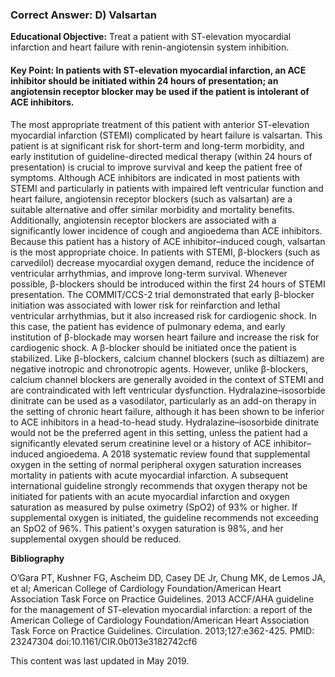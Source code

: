 
### Correct Answer: D) Valsartan 

**Educational Objective:** Treat a patient with ST-elevation myocardial infarction and heart failure with renin-angiotensin system inhibition.

#### **Key Point:** In patients with ST-elevation myocardial infarction, an ACE inhibitor should be initiated within 24 hours of presentation; an angiotensin receptor blocker may be used if the patient is intolerant of ACE inhibitors.

The most appropriate treatment of this patient with anterior ST-elevation myocardial infarction (STEMI) complicated by heart failure is valsartan. This patient is at significant risk for short-term and long-term morbidity, and early institution of guideline-directed medical therapy (within 24 hours of presentation) is crucial to improve survival and keep the patient free of symptoms. Although ACE inhibitors are indicated in most patients with STEMI and particularly in patients with impaired left ventricular function and heart failure, angiotensin receptor blockers (such as valsartan) are a suitable alternative and offer similar morbidity and mortality benefits. Additionally, angiotensin receptor blockers are associated with a significantly lower incidence of cough and angioedema than ACE inhibitors. Because this patient has a history of ACE inhibitor–induced cough, valsartan is the most appropriate choice.
In patients with STEMI, β-blockers (such as carvedilol) decrease myocardial oxygen demand, reduce the incidence of ventricular arrhythmias, and improve long-term survival. Whenever possible, β-blockers should be introduced within the first 24 hours of STEMI presentation. The COMMIT/CCS-2 trial demonstrated that early β-blocker initiation was associated with lower risk for reinfarction and lethal ventricular arrhythmias, but it also increased risk for cardiogenic shock. In this case, the patient has evidence of pulmonary edema, and early institution of β-blockade may worsen heart failure and increase the risk for cardiogenic shock. A β-blocker should be initiated once the patient is stabilized.
Like β-blockers, calcium channel blockers (such as diltiazem) are negative inotropic and chronotropic agents. However, unlike β-blockers, calcium channel blockers are generally avoided in the context of STEMI and are contraindicated with left ventricular dysfunction.
Hydralazine–isosorbide dinitrate can be used as a vasodilator, particularly as an add-on therapy in the setting of chronic heart failure, although it has been shown to be inferior to ACE inhibitors in a head-to-head study. Hydralazine–isosorbide dinitrate would not be the preferred agent in this setting, unless the patient had a significantly elevated serum creatinine level or a history of ACE inhibitor–induced angioedema.
A 2018 systematic review found that supplemental oxygen in the setting of normal peripheral oxygen saturation increases mortality in patients with acute myocardial infarction. A subsequent international guideline strongly recommends that oxygen therapy not be initiated for patients with an acute myocardial infarction and oxygen saturation as measured by pulse oximetry (SpO2) of 93% or higher. If supplemental oxygen is initiated, the guideline recommends not exceeding an SpO2 of 96%. This patient's oxygen saturation is 98%, and her supplemental oxygen should be reduced.

**Bibliography**

O’Gara PT, Kushner FG, Ascheim DD, Casey DE Jr, Chung MK, de Lemos JA, et al; American College of Cardiology Foundation/American Heart Association Task Force on Practice Guidelines. 2013 ACCF/AHA guideline for the management of ST-elevation myocardial infarction: a report of the American College of Cardiology Foundation/American Heart Association Task Force on Practice Guidelines. Circulation. 2013;127:e362-425. PMID: 23247304 doi:10.1161/CIR.0b013e3182742cf6

This content was last updated in May 2019.